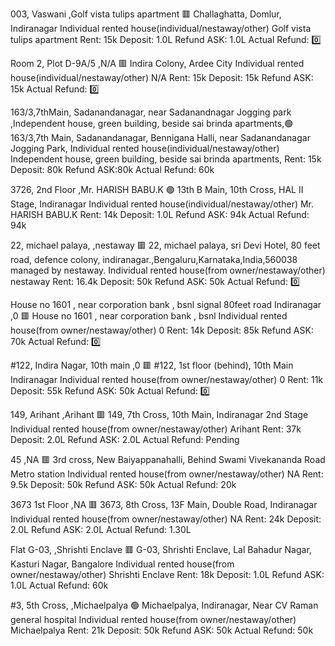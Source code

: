 003, Vaswani ,Golf vista tulips apartment	🟥
Challaghatta, Domlur, Indiranagar	Individual rented house(individual/nestaway/other)	Golf vista tulips apartment
Rent: 15k Deposit: 1.0L Refund ASK: 1.0L Actual Refund: 0️⃣

Room 2, Plot D-9A/5 ,N/A	🟥
Indira Colony, Ardee City	Individual rented house(individual/nestaway/other)	N/A
Rent: 15k Deposit: 15k Refund ASK: 15k Actual Refund: 0️⃣

163/3,7thMain, Sadanandanagar, near Sadanandnagar Jogging park ,Independent house, green building, beside sai brinda apartments,🟢
163/3,7th Main, Sadanandanagar, Bennigana Halli, near Sadanandanagar Jogging Park,	Individual rented house(individual/nestaway/other)	Independent house, green building, beside sai brinda apartments,
Rent: 15k Deposit: 80k Refund ASK:80k Actual Refund: 60k

3726, 2nd Floor ,Mr. HARISH BABU.K	🟢
13th B Main, 10th Cross, HAL II Stage, Indiranagar	Individual rented house(individual/nestaway/other)	Mr. HARISH BABU.K
Rent: 14k Deposit: 1.0L Refund ASK: 94k Actual Refund: 94k

22, michael palaya, ,nestaway	🟥
22, michael palaya, sri Devi Hotel, 80 feet road, defence colony, indiranagar.,Bengaluru,Karnataka,India,560038 managed by nestaway.	Individual rented house(from owner/nestaway/other)	nestaway
Rent: 16.4k Deposit: 50k Refund ASK: 50k Actual Refund: 0️⃣

House no 1601 , near corporation bank , bsnl signal 80feet road Indiranagar ,0	🟥
House no 1601 , near corporation bank , bsnl	Individual rented house(from owner/nestaway/other)	0
Rent: 14k Deposit: 85k Refund ASK: 70k Actual Refund: 0️⃣

#122, Indira Nagar, 10th main ,0	🟥
#122, 1st floor (behind), 10th Main Indiranagar	Individual rented house(from owner/nestaway/other)	0
Rent: 11k Deposit: 55k Refund ASK: 50k Actual Refund: 0️⃣

149, Arihant ,Arihant	🟥
149, 7th Cross, 10th Main, Indiranagar 2nd Stage	Individual rented house(from owner/nestaway/other)	Arihant
Rent: 37k Deposit: 2.0L Refund ASK: 2.0L Actual Refund: Pending

45 ,NA	🟥
3rd cross, New Baiyappanahalli, Behind Swami Vivekananda Road Metro station	Individual rented house(from owner/nestaway/other)	NA
Rent: 9.5k Deposit: 50k Refund ASK: 50k Actual Refund: 20k

3673 1st Floor ,NA	🟥
3673, 8th Cross, 13F Main, Double Road, Indiranagar	Individual rented house(from owner/nestaway/other)	NA
Rent: 24k Deposit: 2.0L Refund ASK: 2.0L Actual Refund: 1.30L

Flat G-03, ,Shrishti Enclave	🟥
G-03, Shrishti Enclave, Lal Bahadur Nagar, Kasturi Nagar, Bangalore	Individual rented house(from owner/nestaway/other)	Shrishti Enclave
Rent: 18k Deposit: 1.0L Refund ASK: 1.0L Actual Refund: 60k

#3, 5th Cross, ,Michaelpalya 🟢
Michaelpalya, Indiranagar, Near CV Raman general hospital	Individual rented house(from owner/nestaway/other)	Michaelpalya
Rent: 21k Deposit: 50k Refund ASK: 50k Actual Refund: 50k
